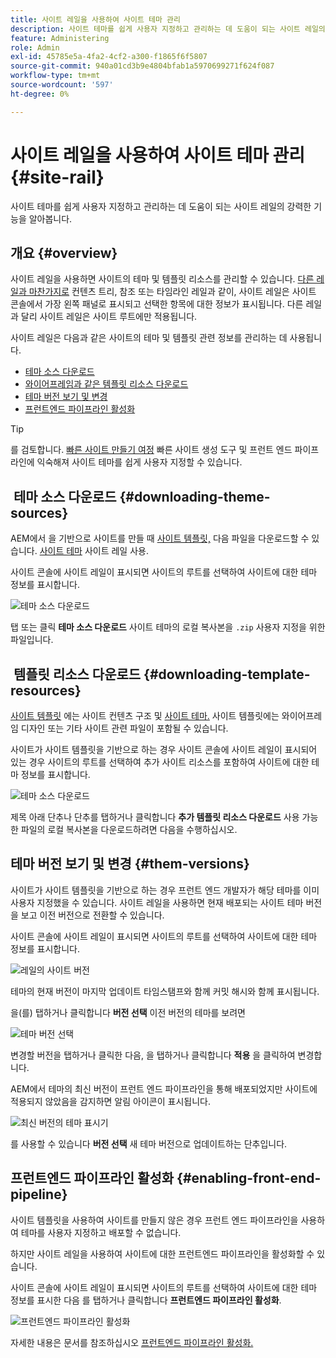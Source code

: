 ```yaml
---
title: 사이트 레일을 사용하여 사이트 테마 관리
description: 사이트 테마를 쉽게 사용자 지정하고 관리하는 데 도움이 되는 사이트 레일의 강력한 기능을 알아봅니다.
feature: Administering
role: Admin
exl-id: 45785e5a-4fa2-4cf2-a300-f1865f6f5807
source-git-commit: 940a01cd3b9e4804bfab1a5970699271f624f087
workflow-type: tm+mt
source-wordcount: '597'
ht-degree: 0%

---
```


# 사이트 레일을 사용하여 사이트 테마 관리 {#site-rail}

사이트 테마를 쉽게 사용자 지정하고 관리하는 데 도움이 되는 사이트 레일의 강력한 기능을 알아봅니다.

## 개요 {#overview}

사이트 레일을 사용하면 사이트의 테마 및 템플릿 리소스를 관리할 수 있습니다. [다른 레일과 마찬가지로](/help/sites-cloud/authoring/getting-started/basic-handling.md#rail-selector) 컨텐츠 트리, 참조 또는 타임라인 레일과 같이, 사이트 레일은 사이트 콘솔에서 가장 왼쪽 패널로 표시되고 선택한 항목에 대한 정보가 표시됩니다. 다른 레일과 달리 사이트 레일은 사이트 루트에만 적용됩니다.

사이트 레일은 다음과 같은 사이트의 테마 및 템플릿 관련 정보를 관리하는 데 사용됩니다.

* [테마 소스 다운로드](#downloading-theme-sources)
* [와이어프레임과 같은 템플릿 리소스 다운로드](#downloading-template-resources)
* [테마 버전 보기 및 변경](#theme-vrsions)
* [프런트엔드 파이프라인 활성화](#enabling-the-front-end-pipeline)

>[!TIP]
>
>를 검토합니다. [빠른 사이트 만들기 여정](/help/journey-sites/quick-site/overview.md) 빠른 사이트 생성 도구 및 프런트 엔드 파이프라인에 익숙해져 사이트 테마를 쉽게 사용자 지정할 수 있습니다.

##  테마 소스 다운로드 {#downloading-theme-sources}

AEM에서 을 기반으로 사이트를 만들 때 [사이트 템플릿,](site-templates.md) 다음 파일을 다운로드할 수 있습니다. [사이트 테마](site-themes.md) 사이트 레일 사용.

사이트 콘솔에 사이트 레일이 표시되면 사이트의 루트를 선택하여 사이트에 대한 테마 정보를 표시합니다.

![테마 소스 다운로드](/help/sites-cloud/administering/assets/download-theme-wireframe.png)

탭 또는 클릭 **테마 소스 다운로드** 사이트 테마의 로컬 복사본을 `.zip` 사용자 지정을 위한 파일입니다.

##  템플릿 리소스 다운로드 {#downloading-template-resources}

[사이트 템플릿](site-templates.md) 에는 사이트 컨텐츠 구조 및 [사이트 테마.](site-themes.md) 사이트 템플릿에는 와이어프레임 디자인 또는 기타 사이트 관련 파일이 포함될 수 있습니다.

사이트가 사이트 템플릿을 기반으로 하는 경우 사이트 콘솔에 사이트 레일이 표시되어 있는 경우 사이트의 루트를 선택하여 추가 사이트 리소스를 포함하여 사이트에 대한 테마 정보를 표시합니다.

![테마 소스 다운로드](/help/sites-cloud/administering/assets/download-theme-wireframe.png)

제목 아래 단추나 단추를 탭하거나 클릭합니다 **추가 템플릿 리소스 다운로드** 사용 가능한 파일의 로컬 복사본을 다운로드하려면 다음을 수행하십시오.

## 테마 버전 보기 및 변경 {#them-versions}

사이트가 사이트 템플릿을 기반으로 하는 경우 프런트 엔드 개발자가 해당 테마를 이미 사용자 지정했을 수 있습니다. 사이트 레일을 사용하면 현재 배포되는 사이트 테마 버전을 보고 이전 버전으로 전환할 수 있습니다.

사이트 콘솔에 사이트 레일이 표시되면 사이트의 루트를 선택하여 사이트에 대한 테마 정보를 표시합니다.

![레일의 사이트 버전](/help/sites-cloud/administering/assets/theme-versions.png)

테마의 현재 버전이 마지막 업데이트 타임스탬프와 함께 커밋 해시와 함께 표시됩니다.

을(를) 탭하거나 클릭합니다 **버전 선택** 이전 버전의 테마를 보려면

![테마 버전 선택](/help/sites-cloud/administering/assets/select-theme-versions.png)

변경할 버전을 탭하거나 클릭한 다음, 을 탭하거나 클릭합니다 **적용** 을 클릭하여 변경합니다.

AEM에서 테마의 최신 버전이 프런트 엔드 파이프라인을 통해 배포되었지만 사이트에 적용되지 않았음을 감지하면 알림 아이콘이 표시됩니다.

![최신 버전의 테마 표시기](/help/sites-cloud/administering/assets/new-theme-version.png)

를 사용할 수 있습니다 **버전 선택** 새 테마 버전으로 업데이트하는 단추입니다.

## 프런트엔드 파이프라인 활성화 {#enabling-front-end-pipeline}

사이트 템플릿을 사용하여 사이트를 만들지 않은 경우 프런트 엔드 파이프라인을 사용하여 테마를 사용자 지정하고 배포할 수 없습니다.

하지만 사이트 레일을 사용하여 사이트에 대한 프런트엔드 파이프라인을 활성화할 수 있습니다.

사이트 콘솔에 사이트 레일이 표시되면 사이트의 루트를 선택하여 사이트에 대한 테마 정보를 표시한 다음 를 탭하거나 클릭합니다 **프런트엔드 파이프라인 활성화**.

![프런트엔드 파이프라인 활성화](/help/sites-cloud/administering/assets/enable-fep.png)

자세한 내용은 문서를 참조하십시오 [프런트엔드 파이프라인 활성화.](enable-front-end-pipeline.md)
